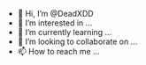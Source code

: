 - 👋 Hi, I’m @DeadXDD
- 👀 I’m interested in ...
- 🌱 I’m currently learning ...
- 💞️ I’m looking to collaborate on ...
- 📫 How to reach me ...

<!---
DeadXDD/DeadXDD is a ✨ special ✨ repository because its `README.md` (this file) appears on your GitHub profile.
You can click the Preview link to take a look at your changes.
--->
